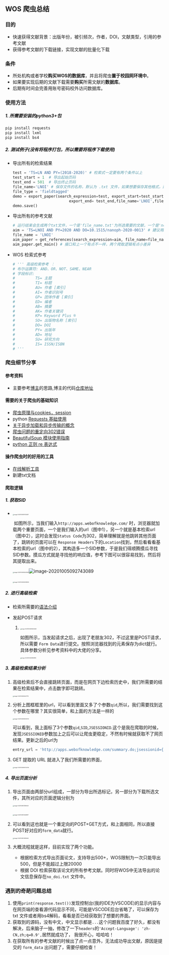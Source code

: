 ## WOS 爬虫总结

### 目的

* 快速获得文献背景：出版年份，被引频次，作者，DOI，文献类型，引用的参考文献
* 获得参考文献的下载链接，实现文献的批量化下载

### 条件

* 所处机构或者学校**购买WOS的数据库**，并且将爬虫**置于校园网环境中**。
* 如果要实现后期的文献下载需要**购买**所需文献的**数据库**。
* 后期有时间会完善用账号密码校外访问数据库。

### 使用方法

##### 1. 所需要安装的python3+包

```py
pip install requests
pip install lxml
pip install bs4
```

##### 2. 测试例子(没有将程序打包，所以需要将程序下载使用)

* 导出所有的检索结果

  ```python
  test = 'TS=LN AND PY=(2018-2020)' # 检索式一定要有两个条件以上 
  test_start = 1  # 导出起始页码
  test_end = 501  # 导出终止页码
  file_name='LNOI' # 保存文件的名称，默认为 .txt 文件，如果想要保存其他格式，那是不可能的！
  file_type = 'fieldtagged'
  demo = export_paper(search_expression=test, export_start=test_start, 
                           export_end= test_end,file_name='LNOI',file_type=file_type)
  demo.save()
  ```

* 导出所有的参考文献

  ```python
  # 运行结束会生成两个txt文件，一个是'file_name.txt'为所选需要的文献，一个是'no_doi.txt' 用于存储没有DOI的文献信息
  aim = 'TS=LNOI AND PY=2020 AND DO=10.1515/nanoph-2020-0013' # 建议用DOI搜索，这样保证搜索结果的唯一性
  file_name = 'LNOI'
  aim_paper = get_references(search_expression=aim, file_name=file_name)
  aim_paper.get_main() # 接口和上一个有点不一样，两个爬取逻辑有点小差异
  ```

* WOS 检索式参考 

  ```python
  # ''' 高级检索参考 ：
  # 布尔运算符: AND、OR、NOT、SAME、NEAR
  # 字段标识:
  #         TS= 主题
  #         TI= 标题
  #         AU= 作者 [索引]
  #         AI= 作者识别号
  #         GP= 团体作者 [索引]
  #         ED= 编者
  #         AB= 摘要
  #         AK= 作者关键词
  #         KP= Keyword Plus ®
  #         SO= 出版物名称 [索引]
  #         DO= DOI
  #         PY= 出版年
  #         AD= 地址
  #         SU= 研究方向
  #         IS= ISSN/ISBN
  # '''
  ```

### 爬虫细节分享

#### 参考资料 

* 主要参考[博主](https://blog.csdn.net/tomleung1996/article/details/86627443)的思路,博主的代码[仓库地址](https://github.com/tomleung1996/wos_crawler)

#### 需要的关于爬虫的基础知识

* [爬虫原理与cookies，session](https://blog.csdn.net/hfutzhouyonghang/article/details/81009760)
* python [Requests 基础使用](https://blog.csdn.net/shanzhizi/article/details/50903748)
* [关于异步加载和异步传输的概念](https://blog.csdn.net/liaoningxinmin/article/details/80794774)
* [爬虫问题的重定向302错误](https://blog.csdn.net/xc_zhou/article/details/80952208)
* [BeautifulSoup 模块使用指南](https://www.jianshu.com/p/2b783f7914c6)
* [python 正则 re 表达式](https://www.cnblogs.com/CYHISTW/p/11363209.html)



#### 操作爬虫时的好用的工具

* [在线解析工具](https://www.sojson.com/jshtml.html)
* 新建txt文档

#### 爬取逻辑

##### 1. 获取SID

* <img src="C:\Users\GuoHongjie\AppData\Roaming\Typora\typora-user-images\image-20201005091725497.png" alt="image-20201005091725497" style="zoom:25%;" />

  ​	如图所示，当我们输入`http://apps.webofknowledge.com/` 时，浏览器就加载两个重要页面，一个是我们输入的url（图中1），另一个就是基本检索url（图中2），这时会发现`Status Code`为302，简单理解就是他跳转其他页面了，跳转的页面可以在 `Response Headers`下的`Location`找到，然后看看看基本检索的url（图中的2），其构造多一个SID参数，于是我们得顺腾摸瓜寻找SID参数。摸瓜方式就是寻找他的响应值，参考下图可以很容易找到，然后将其提取出来。

  ​	<img src="C:\Users\GuoHongjie\AppData\Roaming\Typora\typora-user-images\image-20201005092625363.png" alt="image-20201005092625363" style="zoom:25%;" />![image-20201005092743089](C:\Users\GuoHongjie\AppData\Roaming\Typora\typora-user-images\image-20201005092743089.png)

  ​	<img src="C:\Users\GuoHongjie\AppData\Roaming\Typora\typora-user-images\image-20201005092839929.png" alt="image-20201005092839929" style="zoom:25%;" />



##### 2. 进行高级检索

* 检索所需要的[语法介绍](http://images.webofknowledge.com//WOKRS535R100/help/zh_CN/WOK/hp_advanced_examples.html)

* 发起POST请求

  1. <img src="C:\Users\GuoHongjie\AppData\Roaming\Typora\typora-user-images\image-20201005093455326.png" alt="image-20201005093455326" style="zoom:25%;" />

     ​	如图所示，当发起请求之后，出现了老朋友302，不过这里是POST请求，所以需要 `Form Data`进行提交。按照浏览器找到的元素保存为dict就行。具体参数分析见参考资料中的大佬的分享。

     <img src="C:\Users\GuoHongjie\AppData\Roaming\Typora\typora-user-images\image-20201005093858190.png" alt="image-20201005093858190" style="zoom:25%;" />

##### 3. 高级检索结果分析

1. 高级检索后不会直接跳转页面，而是在网页下边检索历史中，我们所需要的结果在检索结果中，点击数字即可跳转。

   <img src="C:\Users\GuoHongjie\AppData\Roaming\Typora\typora-user-images\image-20201005094427110.png" alt="image-20201005094427110" style="zoom:25%;" />

2. 分析上图框框里的url，可以看到里面又多了个参数`qid`,所以，我们需要找到这个参数在哪里？其实很简单，和上面的方法是一样的

   <img src="C:\Users\GuoHongjie\AppData\Roaming\Typora\typora-user-images\image-20201005094930100.png" alt="image-20201005094930100" style="zoom:25%;" />

   可以看到，我上面标了3个参数`qid`,`SID`,`JSESSIONID`.这个是我在爬取的时候，发现`JSESSIONID`参数加上之后可以让爬虫更稳定，不然有时候就获取不了网页结果。更新之后的url为

   ```python
   entry_url = 'http://apps.webofknowledge.com/summary.do;jsessionid={jse}?product=UA&doc=1&qid={qid}&SID={sid}&search_mode=AdvancedSearch&update_back2search_link_param=yes'
   ```

3. GET 提取的 URL 就进入了我们所需要的界面，

   <img src="C:\Users\GuoHongjie\AppData\Roaming\Typora\typora-user-images\image-20201005095734759.png" alt="image-20201005095734759" style="zoom:25%;" />

##### 4. 导出页面分析

1. 导出页面由两部分url组成，一部分为导出所选标记，另一部分为下载所选文件，其所对应的页面逻辑分别为

   <img src="C:\Users\GuoHongjie\AppData\Roaming\Typora\typora-user-images\image-20201006103156623.png" alt="image-20201006103156623" style="zoom:25%;" />

   

   ​														<img src="C:\Users\GuoHongjie\AppData\Roaming\Typora\typora-user-images\image-20201006103348817.png" alt="image-20201006103348817" style="zoom:25%;" />

   

2. 可以看到这也就是一个重定向的POST+GET方式，和上面相同，所以直接POST好对应的`form_data`就行。

   <img src="C:\Users\GuoHongjie\AppData\Roaming\Typora\typora-user-images\image-20201006103816563.png" alt="image-20201006103816563" style="zoom:25%;" />

   

3. 大概流程就是这样，目前实现了两个功能。
   * 根据检索方式导出页面论文，支持导出500+，WOS限制为一次只能导出500，但是不能超过上限20000
   * 根据 DOI 检索获取该论文的所有参考文献。同时将WOS中无法导出的论文信息保存在`no_doi.txt` 文件中。



### 遇到的奇葩问题总结

1. 使用`print(response.text())`发现控制台(我的IDE为VSCODE)的显示内容与在网页端的查看源代码显示不同，可能是VSCODE后台省略了，可以保存为 txt 文件或者用bs4解码，看看是否已经获取到了想要的界面。
2. 获取到的源码，没有中文，中文显示都是`...`这个问题我百度了好久，都没有解决，后来脑子一抽，修改了一下`headers`的`'Accept-Language': 'zh-CN,zh;q=0.9',`居然就成功了， 我很开心，哈哈哈！
3. 在获取所有的参考文献的时候出了点一点意外，无法成功导出文献，原因是提交的 `form_data` 出问题了，需要仔细检查！
